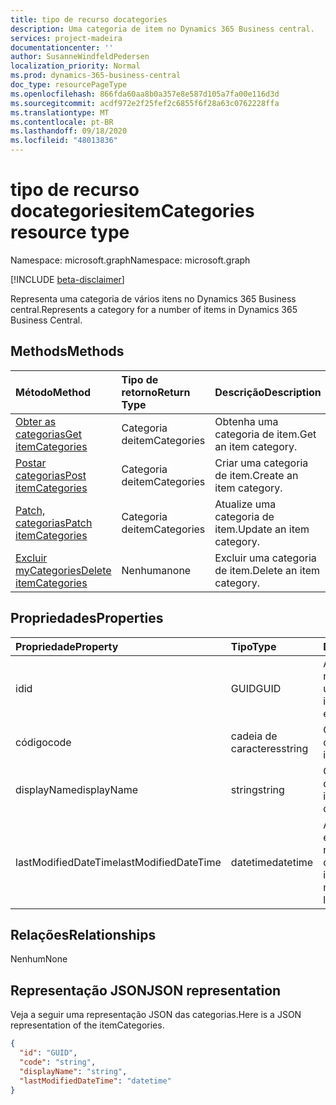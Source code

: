 ```yaml
---
title: tipo de recurso docategories
description: Uma categoria de item no Dynamics 365 Business central.
services: project-madeira
documentationcenter: ''
author: SusanneWindfeldPedersen
localization_priority: Normal
ms.prod: dynamics-365-business-central
doc_type: resourcePageType
ms.openlocfilehash: 866fda60aa8b0a357e8e587d105a7fa00e116d3d
ms.sourcegitcommit: acdf972e2f25fef2c6855f6f28a63c0762228ffa
ms.translationtype: MT
ms.contentlocale: pt-BR
ms.lasthandoff: 09/18/2020
ms.locfileid: "48013836"
---
```

# <a name="itemcategories-resource-type"></a><span data-ttu-id="e6f6a-103">tipo de recurso docategories</span><span class="sxs-lookup"><span data-stu-id="e6f6a-103">itemCategories resource type</span></span>

<span data-ttu-id="e6f6a-104">Namespace: microsoft.graph</span><span class="sxs-lookup"><span data-stu-id="e6f6a-104">Namespace: microsoft.graph</span></span>

[!INCLUDE [beta-disclaimer](../../includes/beta-disclaimer.md)]

<span data-ttu-id="e6f6a-105">Representa uma categoria de vários itens no Dynamics 365 Business central.</span><span class="sxs-lookup"><span data-stu-id="e6f6a-105">Represents a category for a number of items in Dynamics 365 Business Central.</span></span>

## <a name="methods"></a><span data-ttu-id="e6f6a-106">Methods</span><span class="sxs-lookup"><span data-stu-id="e6f6a-106">Methods</span></span>

| <span data-ttu-id="e6f6a-107">Método</span><span class="sxs-lookup"><span data-stu-id="e6f6a-107">Method</span></span>                                                          | <span data-ttu-id="e6f6a-108">Tipo de retorno</span><span class="sxs-lookup"><span data-stu-id="e6f6a-108">Return Type</span></span>  |<span data-ttu-id="e6f6a-109">Descrição</span><span class="sxs-lookup"><span data-stu-id="e6f6a-109">Description</span></span>             |
|:----------------------------------------------------------------|:-------------|:-----------------------|
|[<span data-ttu-id="e6f6a-110">Obter as categorias</span><span class="sxs-lookup"><span data-stu-id="e6f6a-110">Get itemCategories</span></span>](../api/dynamics-itemcategories-get.md)      |<span data-ttu-id="e6f6a-111">Categoria de</span><span class="sxs-lookup"><span data-stu-id="e6f6a-111">itemCategories</span></span>|<span data-ttu-id="e6f6a-112">Obtenha uma categoria de item.</span><span class="sxs-lookup"><span data-stu-id="e6f6a-112">Get an item category.</span></span>   |
|[<span data-ttu-id="e6f6a-113">Postar categorias</span><span class="sxs-lookup"><span data-stu-id="e6f6a-113">Post itemCategories</span></span>](../api/dynamics-create-itemcategories.md)  |<span data-ttu-id="e6f6a-114">Categoria de</span><span class="sxs-lookup"><span data-stu-id="e6f6a-114">itemCategories</span></span>|<span data-ttu-id="e6f6a-115">Criar uma categoria de item.</span><span class="sxs-lookup"><span data-stu-id="e6f6a-115">Create an item category.</span></span>|
|[<span data-ttu-id="e6f6a-116">Patch, categorias</span><span class="sxs-lookup"><span data-stu-id="e6f6a-116">Patch itemCategories</span></span>](../api/dynamics-itemcategories-update.md) |<span data-ttu-id="e6f6a-117">Categoria de</span><span class="sxs-lookup"><span data-stu-id="e6f6a-117">itemCategories</span></span>|<span data-ttu-id="e6f6a-118">Atualize uma categoria de item.</span><span class="sxs-lookup"><span data-stu-id="e6f6a-118">Update an item category.</span></span>|
|[<span data-ttu-id="e6f6a-119">Excluir myCategories</span><span class="sxs-lookup"><span data-stu-id="e6f6a-119">Delete itemCategories</span></span>](../api/dynamics-itemcategories-delete.md)|<span data-ttu-id="e6f6a-120">Nenhuma</span><span class="sxs-lookup"><span data-stu-id="e6f6a-120">none</span></span>          |<span data-ttu-id="e6f6a-121">Excluir uma categoria de item.</span><span class="sxs-lookup"><span data-stu-id="e6f6a-121">Delete an item category.</span></span>|

## <a name="properties"></a><span data-ttu-id="e6f6a-122">Propriedades</span><span class="sxs-lookup"><span data-stu-id="e6f6a-122">Properties</span></span>
| <span data-ttu-id="e6f6a-123">Propriedade</span><span class="sxs-lookup"><span data-stu-id="e6f6a-123">Property</span></span>           | <span data-ttu-id="e6f6a-124">Tipo</span><span class="sxs-lookup"><span data-stu-id="e6f6a-124">Type</span></span>   |<span data-ttu-id="e6f6a-125">Descrição</span><span class="sxs-lookup"><span data-stu-id="e6f6a-125">Description</span></span>                                     |
|:-------------------|:-------|:-----------------------------------------------|
|<span data-ttu-id="e6f6a-126">id</span><span class="sxs-lookup"><span data-stu-id="e6f6a-126">id</span></span>                  |<span data-ttu-id="e6f6a-127">GUID</span><span class="sxs-lookup"><span data-stu-id="e6f6a-127">GUID</span></span>    |<span data-ttu-id="e6f6a-128">A ID exclusiva do mycategory.</span><span class="sxs-lookup"><span data-stu-id="e6f6a-128">The unique ID of the itemCategory.</span></span> <span data-ttu-id="e6f6a-129">Não editável.</span><span class="sxs-lookup"><span data-stu-id="e6f6a-129">Non-editable.</span></span>|
|<span data-ttu-id="e6f6a-130">código</span><span class="sxs-lookup"><span data-stu-id="e6f6a-130">code</span></span>                |<span data-ttu-id="e6f6a-131">cadeia de caracteres</span><span class="sxs-lookup"><span data-stu-id="e6f6a-131">string</span></span>  |<span data-ttu-id="e6f6a-132">O código de categoria.</span><span class="sxs-lookup"><span data-stu-id="e6f6a-132">The itemCategory code.</span></span>                          |
|<span data-ttu-id="e6f6a-133">displayName</span><span class="sxs-lookup"><span data-stu-id="e6f6a-133">displayName</span></span>         |<span data-ttu-id="e6f6a-134">string</span><span class="sxs-lookup"><span data-stu-id="e6f6a-134">string</span></span>  |<span data-ttu-id="e6f6a-135">O nome de exibição de docategorias.</span><span class="sxs-lookup"><span data-stu-id="e6f6a-135">The itemCategories display name.</span></span>                |
|<span data-ttu-id="e6f6a-136">lastModifiedDateTime</span><span class="sxs-lookup"><span data-stu-id="e6f6a-136">lastModifiedDateTime</span></span>|<span data-ttu-id="e6f6a-137">datetime</span><span class="sxs-lookup"><span data-stu-id="e6f6a-137">datetime</span></span>|<span data-ttu-id="e6f6a-138">A última data e hora em que a categoria foi modificada.</span><span class="sxs-lookup"><span data-stu-id="e6f6a-138">The last datetime the itemCategory was modified.</span></span> <span data-ttu-id="e6f6a-139">Somente leitura.</span><span class="sxs-lookup"><span data-stu-id="e6f6a-139">Read-Only.</span></span>|  


## <a name="relationships"></a><span data-ttu-id="e6f6a-140">Relações</span><span class="sxs-lookup"><span data-stu-id="e6f6a-140">Relationships</span></span>
<span data-ttu-id="e6f6a-141">Nenhum</span><span class="sxs-lookup"><span data-stu-id="e6f6a-141">None</span></span>

## <a name="json-representation"></a><span data-ttu-id="e6f6a-142">Representação JSON</span><span class="sxs-lookup"><span data-stu-id="e6f6a-142">JSON representation</span></span>

<span data-ttu-id="e6f6a-143">Veja a seguir uma representação JSON das categorias.</span><span class="sxs-lookup"><span data-stu-id="e6f6a-143">Here is a JSON representation of the itemCategories.</span></span>

```json
{
  "id": "GUID",
  "code": "string",
  "displayName": "string",
  "lastModifiedDateTime": "datetime"
}
```



